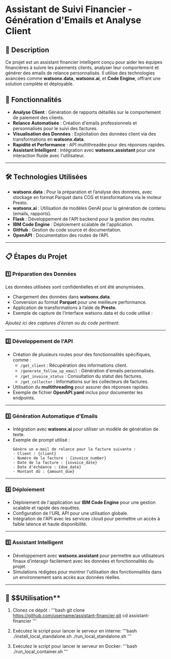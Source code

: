 # **Assistant de Suivi Financier - Génération d'Emails et Analyse Client**

## 📖 **Description**
Ce projet est un assistant financier intelligent conçu pour aider les équipes financières à suivre les paiements clients, analyser leur comportement et générer des emails de relance personnalisés. Il utilise des technologies avancées comme **watsonx.data**, **watsonx.ai**, et **Code Engine**, offrant une solution complète et déployable.

## 🚀 **Fonctionnalités**
- **Analyse Client** : Génération de rapports détaillés sur le comportement de paiement des clients.
- **Relance Automatisée** : Création d'emails professionnels et personnalisés pour le suivi des factures.
- **Visualisation des Données** : Exploitation des données client via des transformations en **watsonx.data**.
- **Rapidité et Performance** : API multithreadée pour des réponses rapides.
- **Assistant Intelligent** : Intégration avec **watsonx.assistant** pour une interaction fluide avec l'utilisateur.

---

## 🛠 **Technologies Utilisées**
- **watsonx.data** : Pour la préparation et l’analyse des données, avec stockage en format Parquet dans COS et transformations via le moteur Presto.
- **watsonx.ai** : Utilisation de modèles GenAI pour la génération de contenu (emails, rapports).
- **Flask** : Développement de l'API backend pour la gestion des routes.
- **IBM Code Engine** : Déploiement scalable de l'application.
- **GitHub** : Gestion du code source et documentation.
- **OpenAPI** : Documentation des routes de l’API.

---

## 📋 **Étapes du Projet**

### 1️⃣ **Préparation des Données**
Les données utilisées sont confidentielles et ont été anonymisées. 
- Chargement des données dans **watsonx.data**.
- Conversion au format **Parquet** pour une meilleure performance.
- Application de transformations à l’aide de **Presto**.
- Exemple de capture de l’interface watsonx.data et du code utilisé :

*Ajoutez ici des captures d'écran ou du code pertinent.*

---

### 2️⃣ **Développement de l'API**
- Création de plusieurs routes pour des fonctionnalités spécifiques, comme :
  - `/get_client` : Récupération des informations client.
  - `/generate_follow_up_email` : Génération d'emails personnalisés.
  - `/get_invoice_status` : Consultation du statut des factures.
  - `/get_collector` : Informations sur les collecteurs de factures.
- Utilisation du **multithreading** pour assurer des réponses rapides.
- Exemple de fichier **OpenAPI.yaml** inclus pour documenter les endpoints.

---

### 3️⃣ **Génération Automatique d'Emails**
- Intégration avec **watsonx.ai** pour utiliser un modèle de génération de texte.
- Exemple de prompt utilisé :
  ```plaintext
  Génère un e-mail de relance pour la facture suivante :
  - Client : {client}
  - Numéro de la facture : {invoice_number}
  - Date de la facture : {invoice_date}
  - Date d'échéance : {due_date}
  - Montant dû : {amount_due}

---

### 4️⃣ **Déploiement**
- Déploiement de l'application sur **IBM Code Engine** pour une gestion scalable et rapide des requêtes.
- Configuration de l'URL API pour une utilisation globale.
- Intégration de l'API avec les services cloud pour permettre un accès à faible latence et haute disponibilité.

---

### 5️⃣ **Assistant Intelligent**
- Développement avec **watsonx.assistant** pour permettre aux utilisateurs finaux d’interagir facilement avec les données et fonctionnalités du projet.
- Simulations rédigées pour montrer l'utilisation des fonctionnalités dans un environnement sans accès aux données réelles.

---

## 📌 $$Utilisation**

1. Clonez ce dépôt :
'''bash
git clone https://github.com/username/assistant-financier.git
cd assistant-financier
'''

2. Exécutez le script pour lancer le serveur en interne:
'''bash
./install_local_standalone.sh
./run_local_standalone.sh
'''

3. Exécutez le script pour lancer le serveur en Docker:
'''bash
./run_local_container.sh
'''